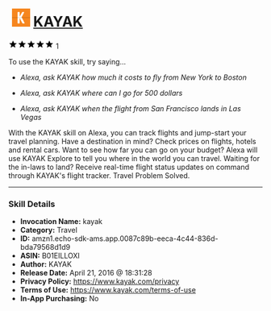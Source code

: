 # &nbsp;<img src="skill_icon" alt="KAYAK icon" width="36"> [KAYAK](http://alexa.amazon.com/#skills/amzn1.echo-sdk-ams.app.0087c89b-eeca-4c44-836d-bda79568d1d9)
![5 stars](../../images/ic_star_black_18dp_1x.png)![5 stars](../../images/ic_star_black_18dp_1x.png)![5 stars](../../images/ic_star_black_18dp_1x.png)![5 stars](../../images/ic_star_black_18dp_1x.png)![5 stars](../../images/ic_star_black_18dp_1x.png) 1

To use the KAYAK skill, try saying...

* *Alexa, ask KAYAK how much it costs to fly from New York to Boston*

* *Alexa, ask KAYAK where can I go for 500 dollars*

* *Alexa, ask KAYAK when the flight from San Francisco lands in Las Vegas*

With the KAYAK skill on Alexa, you can track flights and jump-start your travel planning. Have a destination in mind? Check prices on flights, hotels and rental cars. Want to see how far you can go on your budget? Alexa will use KAYAK Explore to tell you where in the world you can travel. Waiting for the in-laws to land? Receive real-time flight status updates on command through KAYAK's flight tracker. Travel Problem Solved.

***

### Skill Details

* **Invocation Name:** kayak
* **Category:** Travel
* **ID:** amzn1.echo-sdk-ams.app.0087c89b-eeca-4c44-836d-bda79568d1d9
* **ASIN:** B01EILLOXI
* **Author:** KAYAK
* **Release Date:** April 21, 2016 @ 18:31:28
* **Privacy Policy:** https://www.kayak.com/privacy
* **Terms of Use:** https://www.kayak.com/terms-of-use
* **In-App Purchasing:** No
